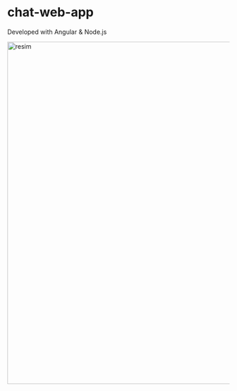 # chat-web-app
Developed with Angular &amp; Node.js

<img width="776" alt="resim" src="https://github.com/makifakkaya/chat-web-app/assets/60367291/27e0d88f-2d92-42c2-b0cf-50fea105ef5f">
